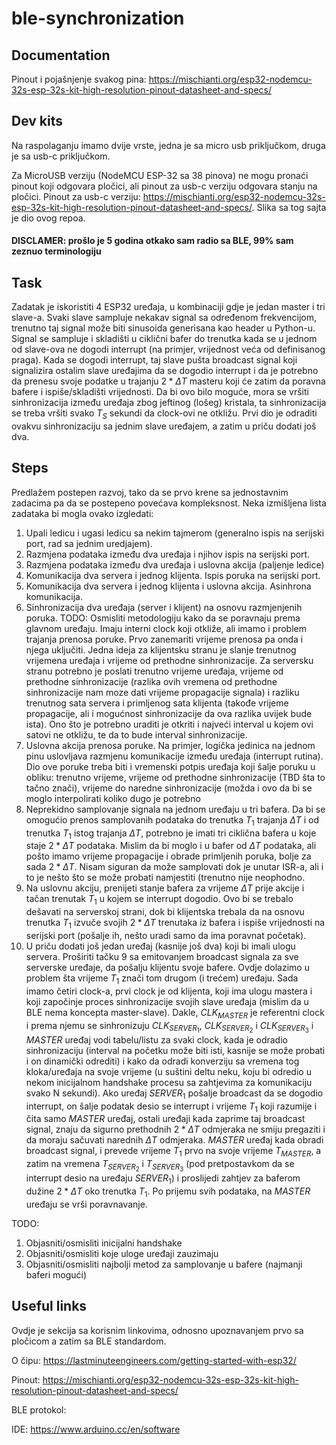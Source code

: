 # ble-synchronization

## Documentation

Pinout i pojašnjenje svakog pina: https://mischianti.org/esp32-nodemcu-32s-esp-32s-kit-high-resolution-pinout-datasheet-and-specs/

## Dev kits

Na raspolaganju imamo dvije vrste, jedna je sa micro usb priključkom, druga je sa usb-c priključkom. 

Za MicroUSB verziju (NodeMCU ESP-32 sa 38 pinova) ne mogu pronaći pinout koji odgovara pločici, ali pinout za usb-c verziju odgovara stanju na pločici. Pinout za usb-c verziju: https://mischianti.org/esp32-nodemcu-32s-esp-32s-kit-high-resolution-pinout-datasheet-and-specs/. Slika sa tog sajta je dio ovog repoa.


#### DISCLAMER: prošlo je 5 godina otkako sam radio sa BLE, 99% sam zeznuo terminologiju

## Task

Zadatak je iskoristiti 4 ESP32 uređaja, u kombinaciji gdje je jedan master i tri slave-a. Svaki slave sampluje nekakav signal sa određenom frekvencijom, trenutno taj signal može biti sinusoida generisana kao header u Python-u. Signal se sampluje i skladišti u ciklični bafer do trenutka kada se u jednom od slave-ova ne dogodi interrupt (na primjer, vrijednost veća od definisanog praga). Kada se dogodi interrupt, taj slave pušta broadcast signal koji signalizira ostalim slave uređajima da se dogodio interrupt i da je potrebno da prenesu svoje podatke u trajanju $2 * \Delta T$ masteru koji će zatim da poravna bafere i ispiše/skladišti vrijednosti. Da bi ovo bilo moguće, mora se vršiti sinhronizacija između uređaja zbog jeftinog (lošeg) kristala, ta sinhronizacija se treba vršiti svako $T_{S}$ sekundi da clock-ovi ne otkližu. Prvi dio je odraditi ovakvu sinhronizaciju sa jednim slave uređajem, a zatim u priču dodati još dva.

## Steps

Predlažem postepen razvoj, tako da se prvo krene sa jednostavnim zadacima pa da se postepeno povećava kompleksnost. Neka izmišljena lista zadataka bi mogla ovako izgledati: 

1. Upali ledicu i ugasi ledicu sa nekim tajmerom (generalno ispis na serijski port, rad sa jednim uredjajem).
2. Razmjena podataka između dva uređaja i njihov ispis na serijski port.
3. Razmjena podataka između dva uređaja i uslovna akcija (paljenje ledice)
4. Komunikacija dva servera i jednog klijenta. Ispis poruka na serijski port.
5. Komunikacija dva servera i jednog klijenta i uslovna akcija. Asinhrona komunikacija.
6. Sinhronizacija dva uređaja (server i klijent) na osnovu razmjenjenih poruka. TODO: Osmisliti metodologiju kako da se poravnaju prema glavnom uređaju. Imaju interni clock koji otkliže, ali imamo i problem trajanja prenosa poruke. Prvo zanemariti vrijeme prenosa pa onda i njega uključiti. Jedna ideja za klijentsku stranu je slanje trenutnog vrijemena uređaja i vrijeme od prethodne sinhronizacije. Za serversku stranu potrebno je poslati trenutno vrijeme uređaja, vrijeme od prethodne sinhronizacije (razlika ovih vremena od prethodne sinhronizacije nam moze dati vrijeme propagacije signala) i razliku trenutnog sata servera i primljenog sata klijenta (takođe vrijeme propagacije, ali i mogućnost sinhronizacije da ova razlika uvijek bude ista). Ono što je potrebno uraditi je otkriti i najveći interval u kojem ovi satovi ne otkližu, te da to bude interval sinhronizacije. 
7. Uslovna akcija prenosa poruke. Na primjer, logička jedinica na jednom pinu uslovljava razmjenu komunikacije između uređaja (interrupt rutina). Dio ove poruke treba biti i vremenski potpis uređaja koji šalje poruku u obliku: trenutno vrijeme, vrijeme od prethodne sinhronizacije (TBD šta to tačno znači), vrijeme do naredne sinhronizacije (možda i ovo da bi se moglo interpolirati koliko dugo je potrebno
8. Neprekidno samplovanje signala na jednom uređaju u tri bafera. Da bi se omogućio prenos samplovanih podataka do trenutka $T_{1}$ trajanja $\Delta T$ i od trenutka $T_{1}$ istog trajanja $\Delta T$, potrebno je imati tri ciklična bafera u koje staje $2 * \Delta T$ podataka. Mislim da bi moglo i u bafer od $\Delta T$ podataka, ali pošto imamo vrijeme propagacije i obrade primljenih poruka, bolje za sada $2 * \Delta T$. Nisam siguran da može samplovati dok je unutar ISR-a, ali i to je nešto što se može probati namjestiti (trenutno nije neophodno.
9. Na uslovnu akciju, prenijeti stanje bafera za vrijeme $\Delta T$ prije akcije i tačan trenutak $T_{1}$ u kojem se interrupt dogodio. Ovo bi se trebalo dešavati na serverskoj strani, dok bi klijentska trebala da na osnovu trenutka $T_{1}$ izvuče svojih $2 * \Delta T$ trenutaka iz bafera i ispiše vrijednosti na serijski port (pošalje ih, nešto uradi samo da ima poravnat početak).
10. U priču dodati još jedan uređaj (kasnije još dva) koji bi imali ulogu servera. Proširiti tačku 9 sa emitovanjem broadcast signala za sve serverske uređaje, da pošalju klijentu svoje bafere. Ovdje dolazimo u problem šta vrijeme $T_{1}$ znači tom drugom (i trećem) uređaju. Sada imamo četiri clock-a, prvi clock je od klijenta, koji ima ulogu mastera i koji započinje proces sinhronizacije svojih slave uređaja (mislim da u BLE nema koncepta master-slave). Dakle, $CLK_{MASTER}$ je referentni clock i prema njemu se sinhronizuju $CLK_{SERVER_1}$, $CLK_{SERVER_2}$ i $CLK_{SERVER_3}$ i $MASTER$ uređaj vodi tabelu/listu za svaki clock, kada je odradio sinhronizaciju (interval na početku može biti isti, kasnije se može probati i on dinamički odrediti) i kako da odradi konverziju sa vremena tog kloka/uređaja na svoje vrijeme (u suštini deltu neku, koju bi odredio u nekom inicijalnom handshake procesu sa zahtjevima za komunikaciju svako N sekundi). Ako uređaj $SERVER_1$ pošalje broadcast da se dogodio interrupt, on šalje podatak desio se interrupt i vrijeme $T_{1}$ koji razumije i čita samo $MASTER$ uređaj, ostali uređaji kada zaprime taj broadcast signal, znaju da sigurno prethodnih $2 * \Delta T$ odmjeraka ne smiju pregaziti i da moraju sačuvati narednih $\Delta T$ odmjeraka. $MASTER$ uređaj kada obradi broadcast signal, i prevede vrijeme $T_{1}$ prvo na svoje vrijeme $T_{MASTER}$, a zatim na vremena $T_{SERVER_2}$ i $T_{SERVER_3}$ (pod pretpostavkom da se interrupt desio na uređaju $SERVER_1$) i proslijedi zahtjev za baferom dužine $2 * \Delta T$ oko trenutka $T_{1}$. Po prijemu svih podataka, na $MASTER$ uređaju se vrši poravnavanje.


TODO:

1. Objasniti/osmisliti inicijalni handshake
2. Objasniti/osmisliti koje uloge uređaji zauzimaju
3. Objasniti/osmisliti najbolji metod za samplovanje u bafere (najmanji baferi mogući)

## Useful links

Ovdje je sekcija sa korisnim linkovima, odnosno upoznavanjem prvo sa pločicom a zatim sa BLE standardom.

O čipu: https://lastminuteengineers.com/getting-started-with-esp32/

Pinout: https://mischianti.org/esp32-nodemcu-32s-esp-32s-kit-high-resolution-pinout-datasheet-and-specs/

BLE protokol: 

IDE: https://www.arduino.cc/en/software
